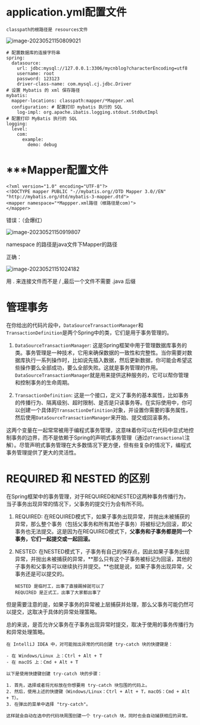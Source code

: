 # application.yml配置文件

```
classpath的根路径是 resources文件
```

![image-20230521150809021](C:\Users\方锐\AppData\Roaming\Typora\typora-user-images\image-20230521150809021.png)

```
# 配置数据库的连接字符串
spring:
  datasource:
    url: jdbc:mysql://127.0.0.1:3306/mycnblog?characterEncoding=utf8
    username: root
    password: 123123
    driver-class-name: com.mysql.cj.jdbc.Driver
# 设置 Mybatis 的 xml 保存路径
mybatis:
  mapper-locations: classpath:mapper/*Mapper.xml
  configuration: # 配置打印 mybatis 执行的 SQL
    log-impl: org.apache.ibatis.logging.stdout.StdOutImpl
# 配置打印 MyBatis 执行的 SQL
logging:
  level:
    com:
      example:
        demo: debug
```

# ***Mapper配置文件

```
<?xml version="1.0" encoding="UTF-8"?>
<!DOCTYPE mapper PUBLIC "-//mybatis.org//DTD Mapper 3.0//EN" "http://mybatis.org/dtd/mybatis-3-mapper.dtd">
<mapper namespace="*Mappper.xml路径（根路径是com)">
</mapper>
```

错误：（会爆红）

![image-20230521150919807](C:\Users\方锐\AppData\Roaming\Typora\typora-user-images\image-20230521150919807.png)

namespace 的路径是java文件下Mapper的路径

正确：

![image-20230521151024182](C:\Users\方锐\AppData\Roaming\Typora\typora-user-images\image-20230521151024182.png)

用 . 来连接文件而不是 / ,最后一个文件不需要 .java 后缀

# 管理事务

在你给出的代码片段中，`DataSourceTransactionManager`和`TransactionDefinition`是两个Spring中的类，它们是用于事务管理的。

1. `DataSourceTransactionManager`: 这是Spring框架中用于管理数据库事务的类。事务管理是一种技术，它用来确保数据的一致性和完整性。当你需要对数据库执行一系列操作时，比如说先插入数据，然后更新数据，你可能会希望这些操作要么全部成功，要么全部失败。这就是事务管理的作用。`DataSourceTransactionManager`就是用来提供这种服务的，它可以帮你管理和控制事务的生命周期。

2. `TransactionDefinition`: 这是一个接口，定义了事务的基本属性，比如事务的传播行为、隔离级别、超时限制、是否是只读事务等。在实际使用中，你可以创建一个具体的`TransactionDefinition`对象，并设置你需要的事务属性，然后使用`DataSourceTransactionManager`来开始、提交或回滚事务。

这两个变量在一起常常被用于编程式事务管理，这意味着你可以在代码中显式地控制事务的边界，而不是依赖于Spring的声明式事务管理（通过`@Transactional`注解）。尽管声明式事务管理在大多数情况下更方便，但有些复杂的情况下，编程式事务管理提供了更大的灵活性。

# REQUIRED 和 NESTED 的区别

在Spring框架中的事务管理，对于REQUIRED和NESTED这两种事务传播行为，当子事务出现异常的情况下，父事务的提交行为会有所不同。

1. REQUIRED: 在REQUIRED模式下，如果子事务出现异常，并抛出未被捕获的异常，那么整个事务（包括父事务和所有其他子事务）将被标记为回滚，即父事务也无法提交。这是因为在REQUIRED模式下，**父事务和子事务都是同一个事务，它们一起提交或一起回滚。**

2. NESTED: 在NESTED模式下，子事务有自己的保存点，因此如果子事务出现异常，并抛出未被捕获的异常，**那么只有这个子事务被标记为回滚，其他的子事务和父事务可以继续执行并提交。**也就是说，如果子事务出现异常，父事务还是可以提交的。

   

   ```
   NESTED 是临时工，出事了直接踢掉就可以了
   REQUIRED 是正式工，出事了大家都出事了
   ```

   

但是需要注意的是，如果子事务的异常被上层捕获并处理，那么父事务可能仍然可以提交，这取决于具体的异常处理策略。

总的来说，是否允许父事务在子事务出现异常时提交，取决于使用的事务传播行为和异常处理策略。

```
在 IntelliJ IDEA 中，对可能抛出异常的代码创建 try-catch 块的快捷键是：

- 在 Windows/Linux 上：Ctrl + Alt + T
- 在 macOS 上：Cmd + Alt + T

以下是使用快捷键创建 try-catch 块的步骤：

1. 首先，选择或者将光标放在你想要用 try-catch 块包围的代码上。
2. 然后，使用上述的快捷键（Windows/Linux：Ctrl + Alt + T，macOS：Cmd + Alt + T）。
3. 在弹出的菜单中选择 "try-catch"。

这样就会自动在选中的代码块周围创建一个 try-catch 块，同时也会自动捕获相应的异常。
```

